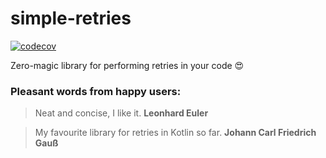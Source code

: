 simple-retries
===
[![codecov](https://codecov.io/gh/IgorPerikov/simple-retries/branch/master/graph/badge.svg)](https://codecov.io/gh/IgorPerikov/simple-retries)

Zero-magic library for performing retries in your code :heart_eyes:

### Pleasant words from happy users:
> Neat and concise, I like it. **Leonhard Euler**

> My favourite library for retries in Kotlin so far. **Johann Carl Friedrich Gauß**
